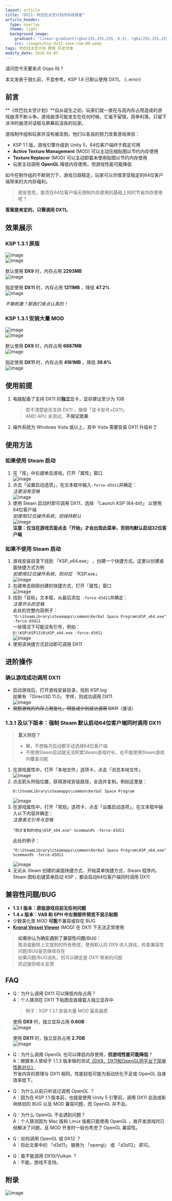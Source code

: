 ```yaml
---
layout: article
title: "DX11：坎巴拉太空计划内存拯救者"
article_header:
  type: overlay
  theme: light
  background_image:
    gradient: "linear-gradient(rgba(255,255,255, 0.5), rgba(255,255,255, 0))"
    src: /images/ksp-dx11-save-ram-00.webp
tags: 坎巴拉太空计划 教程 历史文章
modify_date: 2018-04-03
---
```

请问您今天要来点 Oops 吗？
<!--more-->

本文发表于很久前，不宜参考。KSP 1.8 已默认使用 DX11。
{:.error}

## 前言
**《坎巴拉太空计划》**自从诞生之初，玩家们就一直在与高内存占用造成的游戏崩溃不断斗争。游戏崩溃可能发生在任何时候，它毫不留情，简单利落，只留下冰冷的崩溃对话框与屏幕前沮丧的玩家。

游戏制作组和玩家并没有被击倒，他们以各自的努力改善游戏体验：
- KSP 1.1 版，游戏引擎升级到 Unity 5，64位客户端终于稳定可用
- **Active Texture Management** (MOD) 可以主动压缩贴图以节约内存使用
- **Texture Replacer** (MOD) 可以主动卸载未使用贴图以节约内存使用
- 玩家主动调用 **OpenGL** 降低内存使用，但游戏性能可能降低

如今在制作组的不断努力下，游戏日趋稳定，玩家可以尽情享受稳定的64位客户端带来的大内存福利。

> 居安思危，能否在64位客户端无限制内存使用的基础上同时节省内存使用呢？

**答案是肯定的，只需调用 DX11。**

## 效果展示
### KSP 1.3.1 原版
![image](/images/ksp-dx11-save-ram-01.webp)  
![image](/images/ksp-dx11-save-ram-02.webp)

默认使用 **DX9** 时，内存占用 **2293MB**  
![image](/images/ksp-dx11-save-ram-03.webp)

指定使用 **DX11** 时，内存占用 **1211MB** ，降低 **47.2%**  
![image](/images/ksp-dx11-save-ram-04.webp)

*不够刺激？那我们来点认真的！*
### KSP 1.3.1 安装大量 MOD
![image](/images/ksp-dx11-save-ram-05.webp)  
![image](/images/ksp-dx11-save-ram-06.webp)


默认使用 **DX9** 时，内存占用 **6887MB**  
![image](/images/ksp-dx11-save-ram-07.webp)

指定使用 **DX11** 时，内存占用 **4161MB** ，降低 **39.6%**  
![image](/images/ksp-dx11-save-ram-08.webp)

## 使用前提
1. 电脑配备了支持 DX11 的**独立**显卡，显存建议至少为 1GB
   > 若不清楚是否支持 DX11 ，搜索「显卡型号+DX11」  
   > AMD APU 未测试，**不保证效果**
2. 操作系统为 Windows Vista 或以上，其中 Vista 需要安装 DX11 升级补丁

## 使用方法
### 如果使用 Steam 启动
1. 在「库」中右键单击游戏，打开「属性」窗口  
   ![image](/images/ksp-dx11-save-ram-09.webp)
2. 点击「设置启动选项」，在文本框中输入`-force-d3d11`并确定：  
   *注意没有空格*  
   ![image](/images/ksp-dx11-save-ram-10.webp)
3. 使用 Steam 启动时即可调用 DX11，选择 「Launch KSP (64-bit)」 以使用64位客户端  
   *如使用32位操作系统，则保持默认*  
   ![image](/images/ksp-dx11-save-ram-11.webp)  
   **注意：仅当在游戏页面点击「开始」才会出现此菜单，否则均默认启动32位客户端**

### 如果不使用 Steam 启动
1. 游戏安装目录下找到 「KSP_x64.exe」 ，创建一个快捷方式。这里以创建桌面快捷方式为例  
   *如使用32位操作系统，则对应 「KSP.exe」*  
   ![image](/images/ksp-dx11-save-ram-12.webp)
2. 右键单击刚刚创建的快捷方式，打开「属性」窗口  
   ![image](/images/ksp-dx11-save-ram-13.webp)
3. 找到「目标」文本框，从最后添加` -force-d3d11`并确定：  
   *注意开头的空格*  
   此处的完整内容例子：  
   `"D:\SteamLibrary\steamapps\common\Kerbal Space Program\KSP_x64.exe" -force-d3d11`  
   一些情况下可能没有引号，例如：  
   `D:\KSP\KSP1310\KSP_x64.exe -force-d3d11`  
   ![image](/images/ksp-dx11-save-ram-14.webp)  
4. 使用该快捷方式启动即可调用 DX11

## 进阶操作
### 确认游戏成功调用 DX11
- 启动游戏后，打开游戏安装目录，找到 KSP.log  
  如果有 「Direct3D 11.0」 字样，则成功调用 DX11  
  ![image](/images/ksp-dx11-save-ram-15.webp)
- ~~观察游戏的内存占用变化，明显减少则成功调用 DX11~~（废话）

### 1.3.1 及以下版本：强制 Steam 默认启动64位客户端同时调用 DX11
> **意义何在？**
> - 懒，不想每次启动都手动选择64位客户端
> - 不使用Steam启动就无法积累Steam游戏时长，也不能使用Steam游戏内覆盖功能

1. 在游戏属性中，打开「本地文件」选项卡，点击「浏览本地文件」  
   ![image](/images/ksp-dx11-save-ram-16.webp)
2. 点击箭头所指位置，获得游戏安装路径，全选并复制。例如这里是：  
   ```
   D:\SteamLibrary\steamapps\common\Kerbal Space Program
   ```
   ![image](/images/ksp-dx11-save-ram-17.webp)
3. 在游戏属性中，打开「常规」选项卡，点击「设置启动选项」，在文本框中输入以下内容并确定：  
   *注意英文引号与空格*  
   ```
   "刚才复制的地址\KSP_x64.exe" %command% -force-d3d11
   ```
   此处的例子：
   ```
   "D:\SteamLibrary\steamapps\common\Kerbal Space Program\KSP_x64.exe" %command% -force-d3d11
   ```
   ![image](/images/ksp-dx11-save-ram-18.webp)
4. 无论从 Steam 创建的桌面快捷方式、开始菜单快捷方式、Steam 程序内、Steam 图标右键菜单启动 KSP ，都会启动64位客户端同时调用 DX11

## 兼容性问题/BUG
- **1.3.1 版本：原版游戏目前无任何问题**
- **1.4.x 版本：VAB 和 SPH 中左侧部件预览不显示贴图**
- 少数美化类 MOD **可能**不兼容或存在 BUG
- [**Kronal Vessel Viewer**](https://forum.kerbalspaceprogram.com/index.php?/topic/152430-link) (MOD) 在 DX11 下无法正常使用
> **如果你认为确实遇到了兼容性问题/BUG：**  
> 取消或删除上文提到的所有修改，使用默认的 DX9 进入游戏，检查兼容性问题/BUG是否继续存在  
> 如果问题/BUG消失，则可以确定是 DX11 带来的问题  
> 欢迎提供相关反馈

## FAQ
- Q：为什么调用 DX11 可以降低内存占用？  
  A：个人猜测在 DX11 下贴图会直接载入独立显存中  
  > 例子：KSP 1.3.1 安装大量 MOD 最高画质

  使用 **DX9** 时，独立显存占用 **0.6GB**  
  ![image](/images/ksp-dx11-save-ram-19.webp)

  使用 **DX11** 时，独立显存占用 **2.7GB**  
  ![image](/images/ksp-dx11-save-ram-20.webp)
- Q：为什么调用 OpenGL 也可以降低内存使用，**但游戏性能可能降低**？  
  A：根据本人曾经于 1.1.3 版本做的测试[《DX9、DX11和OpenGL同平台下简单性能对比》](https://tieba.baidu.com/p/4917015866)  
  节省内存的原理与 DX11 相同，性能较低可能为驱动优化不足或 OpenGL 自身效率低下。
- Q：为什么以前只听说过调用 OpenGL ？  
  A：因为在 KSP 1.1 版本前，也就是使用 Unity 5 引擎前，调用 DX11 会造成影响体验的 BUG 以及 MOD 兼容问题，而 OpenGL 并不会。 
- Q：为什么 OpenGL 不会遇到问题？  
  A：个人猜测因为 Mac 版和 Linux 版都只能使用 OpenGL ，故开发游戏时已经解决了问题，且 MOD 开发时一般也考虑了 OpenGL 兼容性。  
- Q：如何调用 OpenGL 或 DX12 ？  
  A：将此文章中的 「d3d11」 替换为 「opengl」 或 「d3d12」 即可。
- Q：能不能调用 DX10/Vulkan ？  
  A：不能，游戏不支持。

## 附录
![image](/images/ksp-dx11-save-ram-21.webp)
